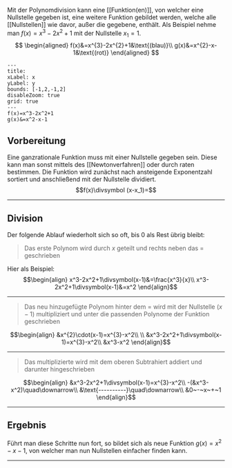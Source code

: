 Mit der Polynomdivision kann eine [[Funktion(en)]], von welcher eine Nullstelle gegeben ist, eine weitere Funktion gebildet werden, welche alle [[Nullstellen]] wie davor, außer die gegebene, enthält.
Als Beispiel nehme man $f\left(x\right)=x^{3}-2x^{2}+1$ mit der Nullstelle $x_1=1$.
$$ \begin{aligned}
f(x)&=x^{3}-2x^{2}+1&\text{(blau)}\\
g(x)&=x^{2}-x-1&\text{(rot)}
\end{aligned} $$

```functionplot
---
title: 
xLabel: x
yLabel: y
bounds: [-1,2,-1,2]
disableZoom: true
grid: true
---
f(x)=x^3-2x^2+1
g(x)&=x^2-x-1
```
## Vorbereitung
Eine ganzrationale Funktion muss mit einer Nullstelle gegeben sein. Diese kann man sonst mittels des [[Newtonverfahren]] oder durch raten bestimmen.
Die Funktion wird zunächst nach ansteigende Exponentzahl sortiert und anschließend mit der Nullstelle dividiert.
$$f(x)\divsymbol (x-x_1)=$$

---
## Division
Der folgende Ablauf wiederholt sich so oft, bis 0 als Rest übrig bleibt:
>Das erste Polynom wird durch $x$ geteilt und rechts neben das $=$ geschrieben

Hier als Beispiel:
$$\begin{align}
x^3-2x^2+1\divsymbol(x-1)&=\frac{x^3}{x}\\
x^3-2x^2+1\divsymbol(x-1)&=x^2
\end{align}$$

---
>Das neu hinzugefügte Polynom hinter dem $=$ wird mit der Nullstelle $(x-1)$ multipliziert und unter die passenden Polynome der Funktion geschrieben

$$\begin{align}
&x^{2}\cdot(x-1)=x^{3}-x^2\\
\\
&x^3-2x^2+1\divsymbol(x-1)=x^{3}-x^2\\
&x^3-x^2
\end{align}$$

---
>Das multiplizierte wird mit dem oberen Subtrahiert addiert und darunter hingeschrieben

$$\begin{align}
&x^3-2x^2+1\divsymbol(x-1)=x^{3}-x^2\\
-(&x^3-x^2)\quad\downarrow\\
&\text{----------}\quad\downarrow\\
&0~-~x~+~1
\end{align}$$

---
## Ergebnis
Führt man diese Schritte nun fort, so bildet sich als neue Funktion $g(x)=x^2-x-1$, von welcher man nun Nullstellen einfacher finden kann.

---